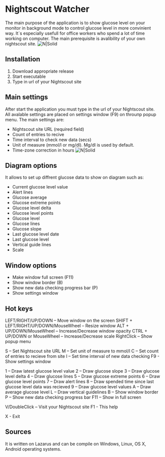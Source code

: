 # Nightscout Watcher
The main purpose of the application is to show glucose level on your monitor in background mode to control glucose level in more convinient way. It`s especially usefull for office workers who spend a lot of time working on computer.
The main prerequisite is avalibility of your own nightscout site.
![N|Solid](https://www.uchitel-izd.ru/upload/files/clip2net/ol/2019/11.07-2355.png)

## Installation
1. Download appropriate release
2. Start executable
3. Type in url of your Nightscout site

## Main settings
After start the application you must type in the url of your Nightscout site.
All avalable settings are placed on settings window (F9) on throuпр popup menu.
The main settings are:
- Nightscout site URL (required field)
- Count of entries to recive
- Time interval to check new data (secs)
- Unit of measure (mmol/l or mg/dl). Mg/dl is used by default.
- Time-zone correction in hours
![N|Solid](https://www.uchitel-izd.ru/upload/files/clip2net/ol/2019/11.07-3348.png)

## Diagram options
It allows to set up diffrent glucose data to show on diagram such as:
- Current glucose level value
- Alert lines
- Glucose average
- Glucose extreme points
- Glucose level delta
- Glucose level points
- Glucose level
- Glucose lines
- Glucose slope
- Last glucose level date
- Last glucose level
- Vertical guide lines
- Scale

## Window options
- Make window full screen (F11)
- Show window border (B)
- Show new data checking progress bar (P)
- Show settings window

## Hot keys

LEFT/RIGHT/UP/DOWN – Move window on the screen
SHIFT + LEFT/RIGHT/UP/DOWN/MouseWheel – Resize window
ALT + UP/DOWN/MouseWheel – Increase/Decrease window opacity
CTRL + UP/DOWN or MouseWheel – Increase/Decrease scale
RightClick – Show popup menu

S – Set Nightscout site URL
M – Set unit of measure to mmol/l
C – Set count of entries to recieve from site
I – Set time interval of new data checking
F9 - Show settings window

1 – Draw latest glucose level value
2 – Draw glucose slope
3 – Draw glucose level delta
4 – Draw glucose lines
5 – Draw glucose extreme points
6 – Draw glucose level points
7 – Draw alert lines
8 – Draw spended time since last glucose level data was recieved
9 – Draw glucose level values
A – Draw average glucose level
L – Draw vertical guidelines
B – Show window border
P – Show new data checking progress bar
F11 – Show in full screen

V/DoubleClick – Visit your Nightscout site
F1 - This help

X - Exit

## Sources
It is written on Lazarus and can be compile on Windows, Linux, OS X, Android operating systems.
